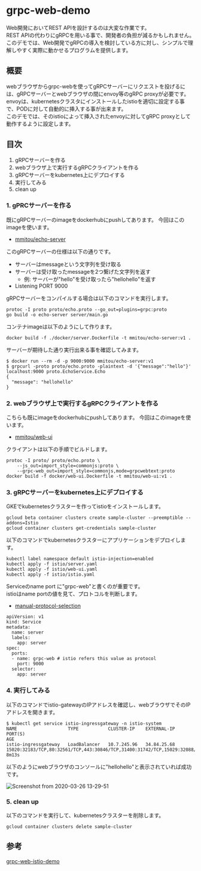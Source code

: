 # grpc-web-demo

Web開発においてREST APIを設計するのは大変な作業です。<br />
REST APIの代わりにgRPCを用いる事で、開発者の負担が減るかもしれません。<br />
このデモでは、Web開発でgRPCの導入を検討している方に対し、シンプルで理解しやすく実際に動かせるプログラムを提供します。

## 概要

webブラウザからgrpc-webを使ってgRPCサーバーにリクエストを投げるには、gRPCサーバーとwebブラウザの間にenvoy等のgRPC proxyが必要です。<br />
envoyは、kubernetesクラスタにインストールしたistioを適切に設定する事で、PODに対して自動的に挿入する事が出来ます。<br />
このデモでは、そのistioによって挿入されたenvoyに対してgRPC proxyとして動作するように設定します。<br />

## 目次

1. gRPCサーバーを作る
2. webブラウザ上で実行するgRPCクライアントを作る
3. gRPCサーバーをkubernetes上にデプロイする
4. 実行してみる
5. clean up

### 1. gPRCサーバーを作る

既にgRPCサーバーのimageをdockerhubにpushしてあります。
今回はこのimageを使います。

- [mmitou/echo-server](https://hub.docker.com/repository/docker/mmitou/echo-server)

このgRPCサーバーの仕様は以下の通りです。

- サーバーはmessageという文字列を受け取る
- サーバーは受け取ったmessageを2つ繋げた文字列を返す
	- 例: サーバーが"hello"を受け取ったら"hellohello"を返す
- Listening PORT 9000


gRPCサーバーをコンパイルする場合は以下のコマンドを実行します。

```
protoc -I proto proto/echo.proto --go_out=plugins=grpc:proto
go build -o echo-server server/main.go
```

コンテナimageは以下のようにして作ります。

```
docker build -f ./docker/server.Dockerfile -t mmitou/echo-server:v1 .
```

サーバーが期待した通り実行出来る事を確認してみます。

```
$ docker run --rm -d -p 9000:9000 mmitou/echo-server:v1
$ grpcurl -proto proto/echo.proto -plaintext -d '{"message":"hello"}' localhost:9000 proto.EchoService.Echo
{
  "message": "hellohello"
}
```

### 2. webブラウザ上で実行するgRPCクライアントを作る

こちらも既にimageをdockerhubにpushしてあります。
今回はこのimageを使います。

- [mmitou/web-ui](https://hub.docker.com/repository/docker/mmitou/web-ui)

クライアントは以下の手順でビルドします。

```
protoc -I proto/ proto/echo.proto \
	--js_out=import_style=commonjs:proto \
	--grpc-web_out=import_style=commonjs,mode=grpcwebtext:proto
docker build -f docker/web-ui.Dockerfile -t mmitou/web-ui:v1 .
```

### 3. gRPCサーバーをkubernetes上にデプロイする

GKEでkubernetesクラスターを作ってistioをインストールします。

```
gcloud beta container clusters create sample-cluster --preemptible --addons=Istio
gcloud container clusters get-credentials sample-cluster
```

以下のコマンドでkubernetesクラスターにアプリケーションをデプロイします。

```
kubectl label namespace default istio-injection=enabled
kubectl apply -f istio/server.yaml
kubectl apply -f istio/web-ui.yaml
kubectl apply -f istio/istio.yaml
```

Serviceのname port に"grpc-web"と書くのが重要です。<br />
istioはname portの値を見て、プロトコルを判断します。<br />
- [manual-protocol-selection](https://istio.io/docs/ops/configuration/traffic-management/protocol-selection/#manual-protocol-selection)

```
apiVersion: v1
kind: Service
metadata:
  name: server
  labels:
    app: server
spec:
  ports:
  - name: grpc-web # istio refers this value as protocol
    port: 9000
  selector:
    app: server
```

### 4. 実行してみる

以下のコマンドでistio-gatewayのIPアドレスを確認し、webブラウザでそのIPアドレスを開きます。

```
$ kubectl get service istio-ingressgateway -n istio-system
NAME                   TYPE           CLUSTER-IP    EXTERNAL-IP   PORT(S)                                                                                                                                      AGE
istio-ingressgateway   LoadBalancer   10.7.245.96   34.84.25.68   15020:32183/TCP,80:32561/TCP,443:30846/TCP,31400:31742/TCP,15029:32088/TCP,15030:31197/TCP,15031:31861/TCP,15032:31313/TCP,15443:30914/TCP   8m13s
```

以下のようにwebブラウザのコンソールに"hellohello"と表示されていれば成功です。

![Screenshot from 2020-03-26 13-29-51](https://user-images.githubusercontent.com/254112/77610860-3afa0580-6f67-11ea-8930-b2f3d59e94fd.png)


### 5. clean up

以下のコマンドを実行して、kubernetesクラスターを削除します。

```
gcloud container clusters delete sample-cluster
```

## 参考

[grpc-web-istio-demo](https://github.com/venilnoronha/grpc-web-istio-demo)
